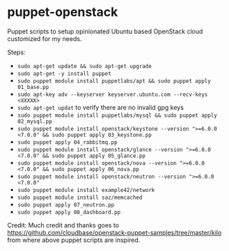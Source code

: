 # puppet-openstack
Puppet scripts to setup opinionated Ubuntu based OpenStack cloud customized for my needs. 

Steps:
* `sudo apt-get update && sudo apt-get upgrade`
* `sudo apt-get -y install puppet`
* `sudo puppet module install puppetlabs/apt && sudo puppet apply 01_base.pp`
* `sudo apt-key adv --keyserver keyserver.ubuntu.com --recv-keys <XXXXX>`
* `sudo apt-get updat` to verify there are no invalid gpg keys
* `sudo puppet module install puppetlabs/mysql && sudo puppet apply 02_mysql.pp`
* `sudo puppet module install openstack/keystone --version ">=6.0.0 <7.0.0" && sudo puppet apply 03_keystone.pp`
* `sudo puppet apply 04_rabbitmq.pp`
* `sudo puppet module install openstack/glance --version ">=6.0.0 <7.0.0" && sudo puppet apply 05_glance.pp`
* `sudo puppet module install openstack/nova --version ">=6.0.0 <7.0.0" && sudo puppet apply 06_nova.pp`
* `sudo puppet module install openstack/neutron --version ">=6.0.0 <7.0.0"`
* `sudo puppet module install example42/network`
* `sudo puppet module install saz/memcached`
* `sudo puppet apply 07_neutron.pp`
* `sudo puppet apply 08_dashboard.pp`

Credit: Much credit and thanks goes to https://github.com/cloudbase/openstack-puppet-samples/tree/master/kilo from where above puppet scripts are inspired. 
